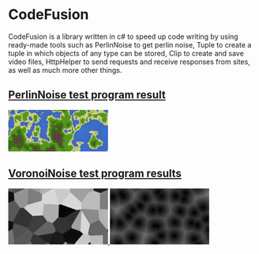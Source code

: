 <h1>CodeFusion</h1>
<p>CodeFusion is a library written in c# to speed up code writing by using ready-made tools such as PerlinNoise to get perlin noise, Tuple to create a tuple in which objects of any type can be stored, Clip to create and save video files, HttpHelper to send requests and receive responses from sites, as well as much more other things.</p>

<a href="https://youtu.be/t4e9Ow4CSoM?si=MOz0XEiNU00bDQjU"><h2>PerlinNoise test program result</h2><img width="40%" src="Test/bin/Debug/net7.0-windows/res/perlin/frame_0.png"></a>

<a href="https://youtu.be/t4e9Ow4CSoM?si=MOz0XEiNU00bDQjU">
<h2>VoronoiNoise test program results</h2>
<img width="40%" src="Test/bin/Debug/net7.0-windows/res/voronoi/height/frame_0.png">
<img width="40%" src="Test/bin/Debug/net7.0-windows/res/voronoi/distance/frame_0.png">
</a>
